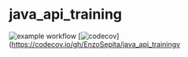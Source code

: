 # java_api_training
![example workflow](https://github.com/EnzoSepita/java_api_training/actions/workflows/build.yml/badge.svg)
[![codecov](https://codecov.io/gh/EnzoSepita/java_api_training/branch/main/graph/badge.svg)](https://codecov.io/gh/EnzoSepita/java_api_trainingv

